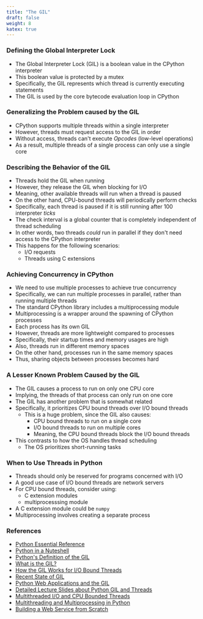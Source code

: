 ```yaml
---
title: "The GIL"
draft: false
weight: 8
katex: true
---
```


### Defining the Global Interpreter Lock
- The Global Interpreter Lock (GIL) is a boolean value in the CPython interpreter
- This boolean value is protected by a mutex
- Specifically, the GIL represents which thread is currently executing statements
- The GIL is used by the core bytecode evaluation loop in CPython

### Generalizing the Problem caused by the GIL
- CPython supports multiple threads within a single interpreter
- However, threads must request access to the GIL in order
- Without access, threads can't execute *Opcodes* (low-level operations)
- As a result, multiple threads of a single process can only use a single core

### Describing the Behavior of the GIL
- Threads hold the GIL when running
- However, they release the GIL when blocking for I/O
- Meaning, other available threads will run when a thread is paused
- On the other hand, CPU-bound threads will periodically perform checks
- Specifically, each thread is paused if it is still running after 100 interpreter *ticks*
- The check interval is a global counter that is completely independent of thread scheduling
- In other words, two threads *could* run in parallel if they don't need access to the CPython interpreter
- This happens for the following scenarios:
	- I/O requests
	- Threads using C extensions

### Achieving Concurrency in CPython
- We need to use multiple processes to achieve true concurrency
- Specifically, we can run multiple processes in parallel, rather than running multiple threads
- The standard CPython library includes a multiprocessing module
- Multiprocessing is a wrapper around the spawning of CPython processes
- Each process has its own GIL
- However, threads are more lightweight compared to processes
- Specifically, their startup times and memory usages are high
- Also, threads run in different memory spaces
- On the other hand, processes run in the same memory spaces
- Thus, sharing objects between processes becomes hard

### A Lesser Known Problem Caused by the GIL
- The GIL causes a process to run on only one CPU core
- Implying, the threads of that process can only run on one core
- The GIL has another problem that is somewhat related
- Specifically, it prioritizes CPU bound threads over I/O bound threads
	- This is a huge problem, since the GIL also causes:
		- CPU bound threads to run on a single core
		- I/O bound threads to run on multiple cores
		- Meaning, the CPU bound threads block the I/O bound threads
- This contrasts to how the OS handles thread scheduling
	- The OS prioritizes short-running tasks

### When to Use Threads in Python
- Threads should only be reserved for programs concerned with I/O
- A good use case of I/O bound threads are network servers
- For CPU bound threads, consider using:
	- C extension modules
	- multiprocesssing module
- A C extension module could be `numpy`
- Multiprocessing involves creating a separate process

### References
- [Python Essential Reference](http://index-of.co.uk/Python/Python%20Essential%20Reference,%20Fourth%20Edition.pdf)
- [Python in a Nuteshell](https://www.arp.com/medias/13916546.pdf)
- [Python's Definition of the GIL](https://wiki.python.org/moin/GlobalInterpreterLock)
- [What is the GIL?](https://stackoverflow.com/a/1294402/12777044)
- [How the GIL Works for I/O Bound Threads](https://stackoverflow.com/a/36820528/12777044)
- [Recent State of GIL](https://medium.com/hackernoon/has-the-python-gil-been-slain-9440d28fa93d)
- [Python Web Applications and the GIL](https://stackoverflow.com/a/49938239/12777044)
- [Detailed Lecture Slides about Python GIL and Threads](http://www.dabeaz.com/python/GIL.pdf)
- [Multithreaded I/O and CPU Bounded Threads](https://stackoverflow.com/a/55309364/12777044)
- [Multithreading and Multiprocessing in Python](https://stackoverflow.com/a/3044626/12777044)
- [Building a Web Service from Scratch](https://www.youtube.com/watch?v=MCs5OvhV9S4)
